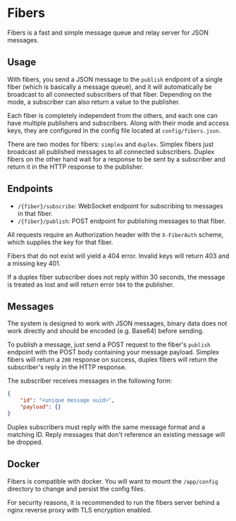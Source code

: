 # Fibers
Fibers is a fast and simple message queue and relay server for JSON messages.

## Usage
With fibers, you send a JSON message to the `publish` endpoint of a single fiber (which is basically a message queue),
 and it will automatically be broadcast to all connected subscribers of that fiber. Depending on the mode, a subscriber
 can also return a value to the publisher.

Each fiber is completely independent from the others, and each one can have multiple publishers and subscribers. Along with
 their mode and access keys, they are configured in the config file located at `config/fibers.json`.

There are two modes for fibers: `simplex` and `duplex`. Simplex fibers just broadcast all published messages to all connected
 subscribers. Duplex fibers on the other hand wait for a response to be sent by a subscriber and return it in the HTTP response
 to the publisher.

## Endpoints
- `/{fiber}/subscribe`: WebSocket endpoint for subscribing to messages in that fiber.
- `/{fiber}/publish`: POST endpoint for publishing messages to that fiber.

All requests require an Authorization header with the `X-FiberAuth` scheme, which supplies
the key for that fiber.

Fibers that do not exist will yield a 404 error. Invalid keys will return 403 and a missing key 401.

If a duplex fiber subscriber does not reply within 30 seconds, the message is treated as lost and will return error `504` to the
 publisher.

## Messages
The system is designed to work with JSON messages, binary data does not work directly and should be encoded (e.g. Base64)
 before sending.

To publish a message, just send a POST request to the fiber's `publish` endpoint with the POST body containing your message
 payload. Simplex fibers will return a `200` response on success, duplex fibers will return the subscriber's reply in the
 HTTP response.

The subscriber receives messages in the following form:
```json
{
    "id": "<unique message uuid>",
    "payload": {}
}
```
Duplex subscribers must reply with the same message format and a matching ID. Reply messages that don't reference an existing
 message will be dropped.

## Docker
Fibers is compatible with docker. You will want to mount the `/app/config` directory
 to change and persist the config files.

For security reasons, it is recommended to run the fibers server behind a nginx reverse proxy
 with TLS encryption enabled.